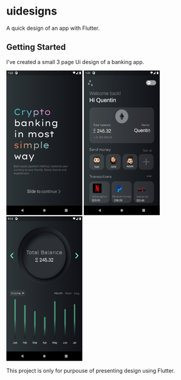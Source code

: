 # uidesigns

A quick design of an app with Flutter.

## Getting Started

I've created a small 3 page Ui design of a banking app.

<img src="assets/screenshots/Page1.png" width="200" height="380">   <img src="assets/screenshots/Page2.png" width="200" height="380">   <img src="assets/screenshots/Page3.png" width="200" height="380">


This project is only for purpouse of presenting design using Flutter.
